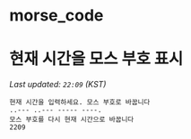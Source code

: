 # morse_code
# 현재 시간을 모스 부호 표시
<!-- MORSE_TIME_START -->
_Last updated: `22:09` (KST)_

```
현재 시간을 입력하세요. 모스 부호로 바꿉니다
..--- ..--- ----- ----.
모스 부호를 다시 현재 시간으로 바꿉니다
2209
```
<!-- MORSE_TIME_END -->

